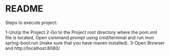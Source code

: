 
# README #

Steps to execute project:

1-Unzip the Project
2-Go to the Project root directory where the pom.xml file is located, Open command prompt using cmd/terminal and run mvn spring-boot:run 
(make sure that you have maven installed).
3-Open Browser and http://localhost:8080/

